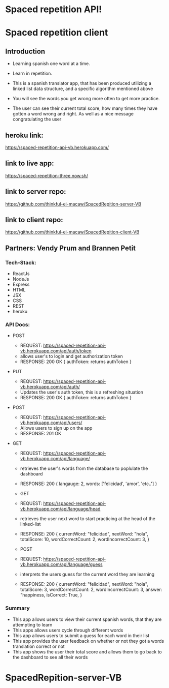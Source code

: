 # Spaced repetition API!

# Spaced repetition client

## Introduction

- Learning spanish one word at a time.

- Learn in repetition.

- This is a spanish translator app, that has been produced utilizing a linked list data structure, and a specific algorithm mentioned above

- You will see the words you get wrong more often to get more practice.

- The user can see their current total score, how many times they have gotten a word wrong and right. As well as a nice message congratulating the user

## heroku link:

https://spaced-repetition-api-vb.herokuapp.com/

## link to live app:

https://spaced-repetition-three.now.sh/

## link to server repo:

https://github.com/thinkful-ei-macaw/SpacedRepition-server-VB

## link to client repo:

https://github.com/thinkful-ei-macaw/SpacedRepition-client-VB

## Partners: Vendy Prum and Brannen Petit

### Tech-Stack:

- ReactJs
- NodeJs
- Express
- HTML
- JSX
- CSS
- REST
- heroku

### API Docs:

- POST
  - REQUEST: https://spaced-repetition-api-vb.herokuapp.com/api/auth/token
  - allows user's to login and get authorization token
  - RESPONSE: 200 OK {
    authToken: returns authToken
    }
- PUT
  - REQUEST: https://spaced-repetition-api-vb.herokuapp.com/api/auth/
  - Updates the user's auth token, this is a refreshing situation
  - RESPONSE: 200 OK {
    authToken: returns authToken
    }
- POST

  - REQUEST: https://spaced-repetition-api-vb.herokuapp.com/api/users/
  - Allows users to sign up on the app
  - RESPONSE: 201 OK

- GET

  - REQUEST: https://spaced-repetition-api-vb.herokuapp.com/api/language/
  - retrieves the user's words from the database to poplulate the dashboard
  - RESPONSE: 200 {
    langauge: 2,
    words: ['felicidad', 'amor', 'etc..']
    }

  - GET
  - REQUEST: https://spaced-repetition-api-vb.herokuapp.com/api/language/head
  - retrieves the user next word to start practicing at the head of the linked-list
  - RESPONSE: 200 {
    currentWord: "felicidad",
    nextWord: "hola",
    totalScore: 10,
    wordCorrectCount: 2,
    wordIncorrectCount: 3,
    }

  - POST
  - REQUEST: https://spaced-repetition-api-vb.herokuapp.com/api/language/guess
  - interprets the users guess for the current word they are learning
  - RESPONSE: 200 {
    currentWord: "felicidad",
    nextWord: "hola",
    totalScore: 3,
    wordCorrectCount: 2,
    wordIncorrectCount: 3,
    answer: "happiness,
    isCorrect: True,
    }

### Summary

- This app allows users to view their current spanish words, that they are attempting to learn
- This apps allows users cycle through different words
- This app allows users to submit a guess for each word in their list
- This app provides the user feedback on whether or not they got a words translation correct or not
- This app shows the user their total score and allows them to go back to the dashboard to see all their words

# SpacedRepition-server-VB
